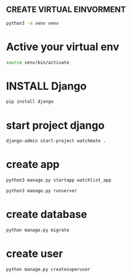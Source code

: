 ## CREATE VIRTUAL EINVORMENT
```bash
python3 -m venv venv
```
# Active your virtual env
```bash
source venv/bin/activate
```

# INSTALL Django
```bash
pip install django
```

# start project django
```bash
django-admin start-project watchmate .
```
# create app
```bash
python3 manage.py startapp watchlist_app
```

```bash
python3 manage.py runserver
```

# create database
```bash
python manage.py migrate
```
# create user
```bash
python manage.py createsuperuser
```